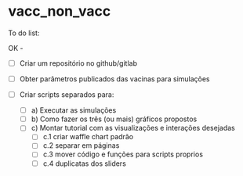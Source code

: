 # vacc_non_vacc

To do list:

OK - 

- [ ] Criar um repositório no github/gitlab

- [ ] Obter parâmetros publicados das vacinas para simulações 

- [ ] Criar scripts separados para:
  - [ ] a) Executar as simulações
  - [ ] b) Como fazer os três (ou mais) gráficos propostos
  - [ ] c) Montar tutorial com as visualizações e interações desejadas
    - [ ] c.1 criar waffle chart padrão
    - [ ] c.2 separar em páginas
    - [ ] c.3 mover código e funções para scripts proprios
    - [ ] c.4 duplicatas dos sliders
